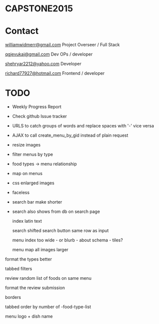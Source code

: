 # CAPSTONE2015

# Contact

  williamwidmerr@gmail.com  Project Overseer / Full Stack

  qgjevukaj@gmail.com Dev OPs / developer
  
  shehryar2212@yahoo.com Developer
  
  richard77927@hotmail.com Frontend / developer

# TODO

- Weekly Progress Report

- Check github Issue tracker

- URLS to catch groups of words and replace spaces with '-' vice versa

- AJAX to call create_menu_by_gid instead of plain request

- resize images

- filter menus by type

- food types -> menu relationship

- map on menus 

- css enlarged images

- faceless 

- search bar make shorter

- search also shows from db on search page 

  index
latin text


  search
shifted search button same row as input

  menu index
too wide - or blurb - about schema - tiles?

  menu
map
all images larger

format the types better

tabbed filters



  review
random list of foods on same menu

format the review submission

borders


tabbed order by number of
  -food-type-list
  
menu logo + dish name 

